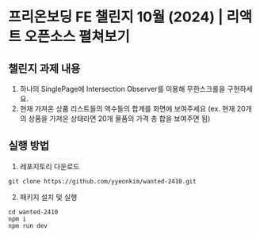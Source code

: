# 프리온보딩 FE 챌린지 10월 (2024) | 리액트 오픈소스 펼쳐보기

## 챌린지 과제 내용

1. 하나의 SinglePage에 Intersection Observer를 이용해 무한스크롤을 구현하세요.
2. 현재 가져온 상품 리스트들의 액수들의 합계를 화면에 보여주세요 (ex. 현재 20개의 상품을 가져온 상태라면 20개 물품의 가격 총 합을 보여주면 됨)

## 실행 방법

1. 레포지토리 다운로드

```
git clone https://github.com/yyeonkim/wanted-2410.git
```

2. 패키지 설치 및 실행

```
cd wanted-2410
npm i
npm run dev
```
